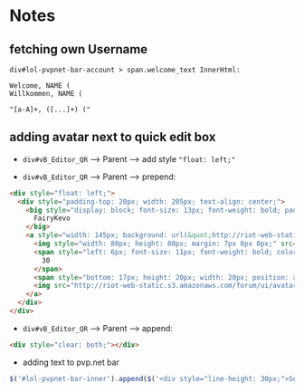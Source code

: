 # Notes

## fetching own Username

```
div#lol-pvpnet-bar-account > span.welcome_text InnerHtml:

Welcome, NAME (
Willkommen, NAME (

"[a-A]+, ([...]+) ("
```

## adding avatar next to quick edit box

* `div#vB_Editor_QR` --> Parent --> add style `"float: left;"`

* `div#vB_Editor_QR` --> Parent --> prepend:
``` html
<div style="float: left;">
  <div style="padding-top: 20px; width: 205px; text-align: center;">
    <big style="display: block; font-size: 13px; font-weight: bold; padding-bottom: 5px; color: rgb(51, 51, 51);">
      FairyKevo
    </big>
    <a style="width: 145px; background: url(&quot;http://riot-web-static.s3.amazonaws.com/forum/ui/avatar.png&quot;) no-repeat scroll 0px 0px transparent; margin: 0px auto; position: relative; height: 100px; display: block;">
      <img style="width: 80px; height: 80px; margin: 7px 0px 0px;" src="http://img.lolking.net/shared/riot/images/profile_icons/profileIcon26.jpg">
      <span style="left: 6px; font-size: 11px; font-weight: bold; color: white; line-height: 20px; text-align: center; position: absolute; bottom: 17px; height: 20px; width: 20px; display: block;">
        30
      </span>
      <span style="bottom: 17px; height: 20px; width: 20px; position: absolute; display: block; right: 4px;">
      <img src="http://riot-web-static.s3.amazonaws.com/forum/ui/avatar_right_orb_blue.png"></span>
    </a>
  </div>
</div>
```

* `div#vB_Editor_QR` --> Parent --> append:
``` html
<div style="clear: both;"></div>
```

* adding text to pvp.net bar
``` javascript
$('#lol-pvpnet-bar-inner').append($('<div style="line-height: 30px;">Server found: '+server+'</div>'));
```